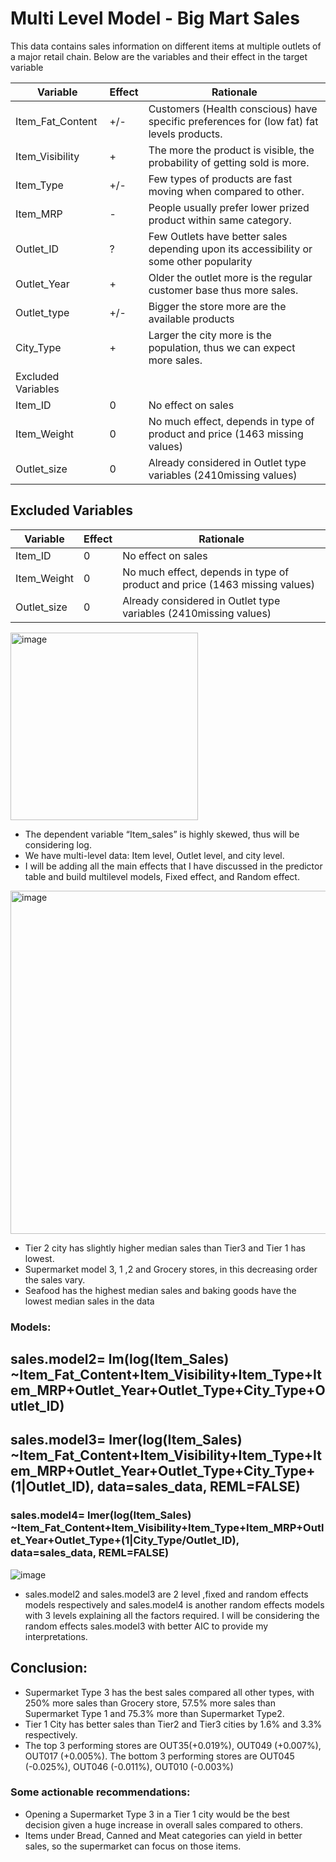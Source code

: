 # Multi Level Model - Big Mart Sales

This data contains sales information on different items at multiple outlets of a major retail chain.
Below are the variables and their effect in the target variable

| Variable           | Effect | Rationale                                                                                 |
|--------------------|--------|-------------------------------------------------------------------------------------------|
| Item_Fat_Content   | +/-    | Customers (Health conscious) have specific preferences for (low fat) fat levels products. |
| Item_Visibility    | +      | The more the product is visible, the probability of getting sold is more.                 |
| Item_Type          | +/-    | Few types of products are fast moving when compared to other.                             |
| Item_MRP           | -      | People usually prefer lower prized product within same category.                          |
| Outlet_ID          | ?      | Few Outlets have better sales depending upon its accessibility or some other popularity   |
| Outlet_Year        | +      | Older the outlet more is the regular customer base thus more sales.                       |
| Outlet_type        | +/-    | Bigger the store more are the available products                                          |
| City_Type          | +      | Larger the city more is the population, thus we can expect more sales.                    |
| Excluded Variables |        |                                                                                           |
| Item_ID            | 0      | No effect on sales                                                                        |
| Item_Weight        | 0      | No much effect, depends in type of product and price (1463 missing values)                |
| Outlet_size        | 0      | Already considered in Outlet type variables (2410missing values)                          |

## Excluded Variables
| Variable           | Effect | Rationale                                                                                 |
|--------------------|--------|-------------------------------------------------------------------------------------------|
| Item_ID     | 0 | No effect on sales                                                         |
| Item_Weight | 0 | No much effect, depends in type of product and price (1463 missing values) |
| Outlet_size | 0 | Already considered in Outlet type variables (2410missing values)           |

<img width="300" alt="image" src="https://user-images.githubusercontent.com/97752847/160479772-8ca77879-d9f3-4c03-8213-9df0529a6746.png">

- The dependent variable “Item_sales” is highly skewed, thus will be considering log. 
- We have multi-level data: Item level, Outlet level, and city level.
- I will be adding all the main effects that I have discussed in the predictor table and build multilevel models, Fixed effect, and Random effect.

<img width="549" alt="image" src="https://user-images.githubusercontent.com/97752847/160479887-4fc2e4ee-a90e-4c5f-95d1-8689b8a5dc9d.png">

-	Tier 2 city has slightly higher median sales than Tier3 and Tier 1 has lowest.
-	Supermarket model 3, 1 ,2 and Grocery stores, in this decreasing order the sales vary.
-	Seafood has the highest median sales and baking goods have the lowest median sales in the data

### Models:
## sales.model2= lm(log(Item_Sales) ~Item_Fat_Content+Item_Visibility+Item_Type+Item_MRP+Outlet_Year+Outlet_Type+City_Type+Outlet_ID)
## sales.model3= lmer(log(Item_Sales) ~Item_Fat_Content+Item_Visibility+Item_Type+Item_MRP+Outlet_Year+Outlet_Type+City_Type+(1|Outlet_ID), data=sales_data, REML=FALSE)
### sales.model4= lmer(log(Item_Sales) ~Item_Fat_Content+Item_Visibility+Item_Type+Item_MRP+Outlet_Year+Outlet_Type+(1|City_Type/Outlet_ID), data=sales_data, REML=FALSE)

![image](https://user-images.githubusercontent.com/97752847/160480125-1297ac0c-1ffd-4208-9608-e99bda183e81.jpeg)

- sales.model2 and sales.model3 are 2 level ,fixed and random effects models respectively and sales.model4 is another random effects models with 3 levels explaining all the factors required. I will be considering the random effects sales.model3 with better AIC to provide my interpretations.

## Conclusion:
- Supermarket Type 3 has the best sales compared all other types, with 250% more sales than Grocery store, 57.5% more sales than Supermarket Type 1 and 75.3% more than Supermarket Type2.
- Tier 1 City has better sales than Tier2 and Tier3 cities by 1.6% and 3.3% respectively.
- The top 3 performing stores are OUT35(+0.019%), OUT049 (+0.007%), OUT017 (+0.005%).
The bottom 3 performing stores are OUT045 (-0.025%), OUT046 (-0.011%), OUT010 (-0.003%)
### Some actionable recommendations:
-	Opening a Supermarket Type 3 in a Tier 1 city would be the best decision given a huge increase in overall sales compared to others.
-	Items under Bread, Canned and Meat categories can yield in better sales, so the supermarket can focus on those items.






